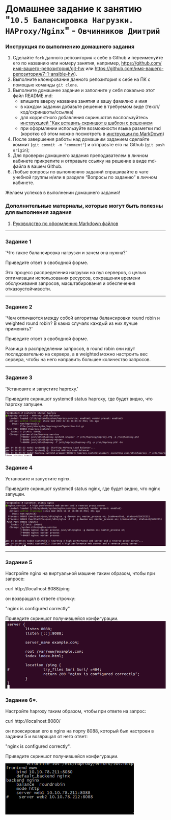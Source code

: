 # Домашнее задание к занятию "`10.5 Балансировка Нагрузки. HAProxy/Nginx`" - `Овчинников Дмитрий`


### Инструкция по выполнению домашнего задания

   1. Сделайте `fork` данного репозитория к себе в Github и переименуйте его по названию или номеру занятия, например, https://github.com/имя-вашего-репозитория/git-hw или  https://github.com/имя-вашего-репозитория/7-1-ansible-hw).
   2. Выполните клонирование данного репозитория к себе на ПК с помощью команды `git clone`.
   3. Выполните домашнее задание и заполните у себя локально этот файл README.md:
      - впишите вверху название занятия и вашу фамилию и имя
      - в каждом задании добавьте решение в требуемом виде (текст/код/скриншоты/ссылка)
      - для корректного добавления скриншотов воспользуйтесь [инструкцией "Как вставить скриншот в шаблон с решением](https://github.com/netology-code/sys-pattern-homework/blob/main/screen-instruction.md)
      - при оформлении используйте возможности языка разметки md (коротко об этом можно посмотреть в [инструкции  по MarkDown](https://github.com/netology-code/sys-pattern-homework/blob/main/md-instruction.md))
   4. После завершения работы над домашним заданием сделайте коммит (`git commit -m "comment"`) и отправьте его на Github (`git push origin`);
   5. Для проверки домашнего задания преподавателем в личном кабинете прикрепите и отправьте ссылку на решение в виде md-файла в вашем Github.
   6. Любые вопросы по выполнению заданий спрашивайте в чате учебной группы и/или в разделе “Вопросы по заданию” в личном кабинете.
   
Желаем успехов в выполнении домашнего задания!
   
### Дополнительные материалы, которые могут быть полезны для выполнения задания

1. [Руководство по оформлению Markdown файлов](https://gist.github.com/Jekins/2bf2d0638163f1294637#Code)

---

### Задание 1

'Что такое балансировка нагрузки и зачем она нужна?'

Приведите ответ в свободной форме.

Это процесс распределения нагрузки на пул серверов, с целью оптимизации использования ресурсов,
сокращения времени обслуживаиня запросов, масштабирования и обеспечения отказоустойчивости. 

---

### Задание 2

'Чем отличаются между собой алгоритмы балансировки round robin и weighted round robin?
 В каких случаях каждый из них лучше применять?'

Приведите ответ в свободной форме.

Разница в распределении запросов, в round robin они идут последовательно на сервера,
а в weighted можно настроить вес сервера, чтобы на него направить большее количество запросов. 

---

### Задание 3

'Установите и запустите haproxy.'

Приведите скриншот systemctl status haproxy, где будет видно, что haproxy запущен.

![haproxystart](https://github.com/dmitri13/10_5/blob/main/img/haproxystart.png)

### Задание 4

Установите и запустите nginx.

Приведите скриншот systemctl status nginx, где будет видно, что nginx запущен. 

![nginxstart](https://github.com/dmitri13/10_5/blob/main/img/nginxstart.png)

---
### Задание 5

Настройте nginx на виртуальной машине таким образом, чтобы при запросе:

curl http://localhost:8088/ping

он возвращал в ответе строчку:

"nginx is configured correctly"

Приведите скриншот получившейся конфигурации.
![nginx](https://github.com/dmitri13/10_5/blob/main/img/nginxping2.png)

### Задание 6*.

Настройте haproxy таким образом, чтобы при ответе на запрос:

curl http://localhost:8080/

он проксировал его в nginx на порту 8088, который был настроен в задании 5 и возвращал от него ответ:

"nginx is configured correctly".

Приведите скриншот получившейся конфигурации.

![config](https://github.com/dmitri13/10_5/blob/main/img/hapnginx.png)
